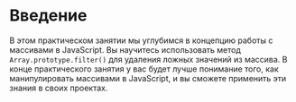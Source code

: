 # Введение

В этом практическом занятии мы углубимся в концепцию работы с массивами в JavaScript. Вы научитесь использовать метод `Array.prototype.filter()` для удаления ложных значений из массива. В конце практического занятия у вас будет лучше понимание того, как манипулировать массивами в JavaScript, и вы сможете применить эти знания в своих проектах.
